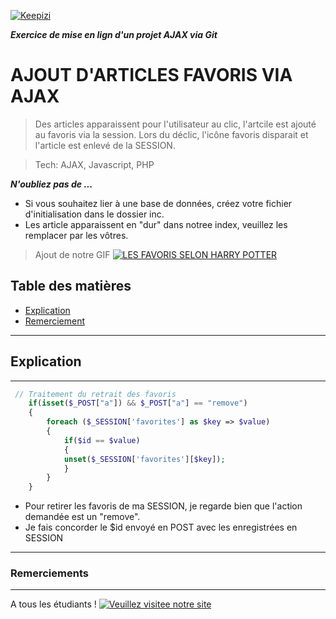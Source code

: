 <a href="www.keepizi.com"><img src="https://www.keepizi.com/wp-content/uploads/2018/08/Logo-Keepizi_violet_mobile.png" alt="Keepizi"></a>

***Exercice de mise en lign d'un projet AJAX via Git***

# AJOUT D'ARTICLES FAVORIS VIA AJAX
> Des articles apparaissent pour l'utilisateur au clic, l'artcile est ajouté au favoris via la session. Lors du déclic, l'icône favoris disparait et l'article est enlevé de la SESSION. 

> Tech: AJAX, Javascript, PHP

***N'oubliez pas de ...***
- Si vous souhaitez lier à une base de données, créez votre fichier d'initialisation dans le dossier inc.
- Les article apparaissent en "dur" dans notree index, veuillez les remplacer par les vôtres.

> Ajout de notre GIF [![LES FAVORIS SELON HARRY POTTER](https://media.giphy.com/media/8VjxKsr4HdZqU/giphy.gif)]()

## Table des matières

- [Explication](#explication)
- [Remerciement](#remerciement)

---
## Explication
---

```PHP
 // Traitement du retrait des favoris
    if(isset($_POST["a"]) && $_POST["a"] == "remove")
    {
        foreach ($_SESSION['favorites'] as $key => $value)
        {
            if($id == $value)
            {
            unset($_SESSION['favorites'][$key]);
            }
        }
    }
```

- Pour retirer les favoris de ma SESSION, je regarde bien que l'action demandée est un "remove".
- Je fais concorder le $id envoyé en POST avec les enregistrées en SESSION

---
### Remerciements
---

A tous les étudiants !
[![Veuillez visitee notre site](https://media.giphy.com/media/WTlH9XMLIAD4I/giphy.gif)](https://www.keepizi.com)